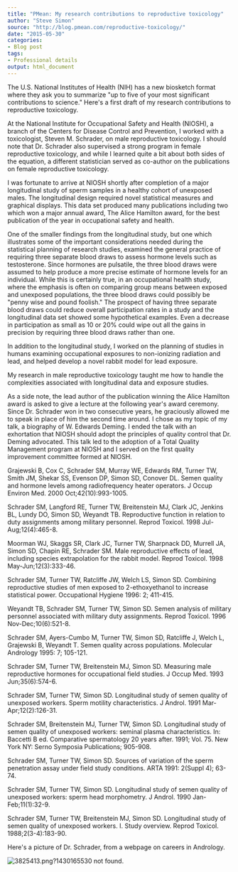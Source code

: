```yaml
---
title: "PMean: My research contributions to reproductive toxicology"
author: "Steve Simon"
source: "http://blog.pmean.com/reproductive-toxicology/"
date: "2015-05-30"
categories:
- Blog post
tags:
- Professional details
output: html_document
---
```


The U.S. National Institutes of Health (NIH) has a new biosketch format
where they ask you to summarize "up to five of your most significant
contributions to science." Here's a first draft of my research
contributions to reproductive toxicology.

<!---More--->

At the National Institute for Occupational Safety and Health (NIOSH), a
branch of the Centers for Disease Control and Prevention, I worked with
a toxicologist, Steven M. Schrader, on male reproductive toxicology. I
should note that Dr. Schrader also supervised a strong program in female
reproductive toxicology, and while I learned quite a bit about both
sides of the equation, a different statistician served as co-author on
the publications on female reproductive toxicology.

I was fortunate to arrive at NIOSH shortly after completion of a major
longitudinal study of sperm samples in a healthy cohort of unexposed
males. The longitudinal design required novel statistical measures and
graphical displays. This data set produced many publications including
two which won a major annual award, The Alice Hamilton award, for the
best publication of the year in occupational safety and health.

One of the smaller findings from the longitudinal study, but one which
illustrates some of the important considerations needed during the
statistical planning of research studies, examined the general practice
of requiring three separate blood draws to assess hormone levels such as
testosterone. Since hormones are pulsatile, the three blood draws were
assumed to help produce a more precise estimate of hormone levels for an
individual. While this is certainly true, in an occupational health
study, where the emphasis is often on comparing group means between
exposed and unexposed populations, the three blood draws could possibly
be "penny wise and pound foolish." The prospect of having three separate
blood draws could reduce overall participation rates in a study and the
longitudinal data set showed some hypothetical examples. Even a decrease
in participation as small as 10 or 20% could wipe out all the gains in
precision by requiring three blood draws rather than one.

In addition to the longitudinal study, I worked on the planning of
studies in humans examining occupational exposures to non-ionizing
radiation and lead, and helped develop a novel rabbit model for lead
exposure.

My research in male reproductive toxicology taught me how to handle the
complexities associated with longitudinal data and exposure studies.

As a side note, the lead author of the publication winning the Alice
Hamilton award is asked to give a lecture at the following year's award
ceremony. Since Dr. Schrader won in two consecutive years, he graciously
allowed me to speak in place of him the second time around. I chose as
my topic of my talk, a biography of W. Edwards Deming. I ended the talk
with an exhortation that NIOSH should adopt the principles of quality
control that Dr. Deming advocated. This talk led to the adoption of a
Total Quality Management program at NIOSH and I served on the first
quality improvement committee formed at NIOSH.

Grajewski B, Cox C, Schrader SM, Murray WE, Edwards RM, Turner TW, Smith
JM, Shekar SS, Evenson DP, Simon SD, Conover DL. Semen quality and
hormone levels among radiofrequency heater operators. J Occup Environ
Med. 2000 Oct;42(10):993-1005.

Schrader SM, Langford RE, Turner TW, Breitenstein MJ, Clark JC, Jenkins
BL, Lundy DO, Simon SD, Weyandt TB. Reproductive function in relation to
duty assignments among military personnel. Reprod Toxicol. 1998
Jul-Aug;12(4):465-8.

Moorman WJ, Skaggs SR, Clark JC, Turner TW, Sharpnack DD, Murrell JA,
Simon SD, Chapin RE, Schrader SM. Male reproductive effects of lead,
including species extrapolation for the rabbit model. Reprod Toxicol.
1998 May-Jun;12(3):333-46.

Schrader SM, Turner TW, Ratcliffe JW, Welch LS, Simon SD. Combining
reproductive studies of men exposed to 2-ethoxyethanol to increase
statistical power. Occupational Hygiene 1996: 2; 411-415.

Weyandt TB, Schrader SM, Turner TW, Simon SD. Semen analysis of military
personnel associated with military duty assignments. Reprod Toxicol.
1996 Nov-Dec;10(6):521-8.

Schrader SM, Ayers-Cumbo M, Turner TW, Simon SD, Ratcliffe J, Welch L,
Grajewski B, Weyandt T. Semen quality across populations. Molecular
Andrology 1995: 7; 105-121.

Schrader SM, Turner TW, Breitenstein MJ, Simon SD. Measuring male
reproductive hormones for occupational field studies. J Occup Med. 1993
Jun;35(6):574-6.

Schrader SM, Turner TW, Simon SD. Longitudinal study of semen quality of
unexposed workers. Sperm motility characteristics. J Androl. 1991
Mar-Apr;12(2):126-31.

Schrader SM, Breitenstein MJ, Turner TW, Simon SD. Longitudinal study of
semen quality of unexposed workers: seminal plasma characteristics. In:
Baccetti B ed. Comparative spermatology 20 years after. 1991; Vol. 75.
New York NY: Serno Symposia Publications; 905-908.

Schrader SM, Turner TW, Simon SD. Sources of variation of the sperm
penetration assay under field study conditions. ARTA 1991: 2(Suppl 4);
63-74.

Schrader SM, Turner TW, Simon SD. Longitudinal study of semen quality of
unexposed workers: sperm head morphometry. J Androl. 1990
Jan-Feb;11(1):32-9.

Schrader SM, Turner TW, Breitenstein MJ, Simon SD. Longitudinal study of
semen quality of unexposed workers. I. Study overview. Reprod Toxicol.
1988;2(3-4):183-90.

Here's a picture of Dr. Schrader, from a webpage on careers in
Andrology.

![3825413.png?1430165530 not found.](http://www.pmean.com/new-images/15/reproductive-toxicology01.png)


